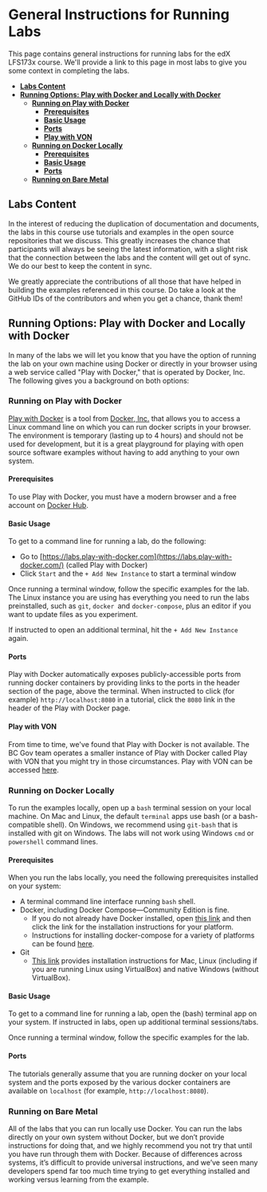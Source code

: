 <!----- Conversion time: 0.841 seconds.


Using this Markdown file:

1. Cut and paste this output into your source file.
2. See the notes and action items below regarding this conversion run.
3. Check the rendered output (headings, lists, code blocks, tables) for proper
   formatting and use a linkchecker before you publish this page.

Conversion notes:

* Docs to Markdown version 1.0β18
* Sat Feb 22 2020 08:58:36 GMT-0800 (PST)
* Source doc: https://docs.google.com/a/cloudcompass.ca/open?id=1m-cr-Tr-2ItW4sirZd0KGuS6UyscUFMhK59KJxIhPLI
----->



# **General Instructions for Running Labs**<!-- omit in toc -->

This page contains general instructions for running labs for the edX LFS173x course. We'll provide a link to this page in most labs to give you some context in completing the labs.


- [**Labs Content**](#labs-content)
- [**Running Options: Play with Docker and Locally with Docker**](#running-options-play-with-docker-and-locally-with-docker)
  - [**Running on Play with Docker**](#running-on-play-with-docker)
    - [**Prerequisites**](#prerequisites)
    - [**Basic Usage**](#basic-usage)
    - [**Ports**](#ports)
    - [**Play with VON**](#play-with-von)
  - [**Running on Docker Locally**](#running-on-docker-locally)
    - [**Prerequisites**](#prerequisites-1)
    - [**Basic Usage**](#basic-usage-1)
    - [**Ports**](#ports-1)
  - [**Running on Bare Metal**](#running-on-bare-metal)


## **Labs Content**

In the interest of reducing the duplication of documentation and documents, the labs in this course use tutorials and examples in the open source repositories that we discuss. This greatly increases the chance that participants will always be seeing the latest information, with a slight risk that the connection between the labs and the content will get out of sync. We do our best to keep the content in sync.

We greatly appreciate the contributions of all those that have helped in building the examples referenced in this course. Do take a look at the GitHub IDs of the contributors and when you get a chance, thank them!


## **Running Options: Play with Docker and Locally with Docker**

In many of the labs we will let you know that you have the option of running the lab on your own machine using Docker or directly in your browser using a web service called "Play with Docker," that is operated by Docker, Inc. The following gives you a background on both options:


### **Running on Play with Docker**

[Play with Docker](https://labs.play-with-docker.com/) is a tool from [Docker, Inc.](https://docker.com/) that allows you to access a Linux command line on which you can run docker scripts in your browser. The environment is temporary (lasting up to 4 hours) and should not be used for development, but it is a great playground for playing with open source software examples without having to add anything to your own system.


#### **Prerequisites**

To use Play with Docker, you must have a modern browser and a free account on [Docker Hub](https://hub.docker.com/).


#### **Basic Usage**

To get to a command line for running a lab, do the following:



*   Go to [https://labs.play-with-docker.com](https://labs.play-with-docker.com/) (called Play with Docker)
*   Click `Start` and the `+ Add New Instance` to start a terminal window

Once running a terminal window, follow the specific examples for the lab. The Linux instance you are using has everything you need to run the labs preinstalled, such as `git`, `docker `and `docker-compose`, plus an editor if you want to update files as you experiment.

If instructed to open an additional terminal, hit the `+ Add New Instance` again.


#### **Ports**

Play with Docker automatically exposes publicly-accessible ports from running docker containers by providing links to the ports in the header section of the page, above the terminal. When instructed to click (for example) `http://localhost:8080` in a tutorial, click the `8080` link in the header of the Play with Docker page.


#### **Play with VON**

From time to time, we've found that Play with Docker is not available. The BC Gov team operates a smaller instance of Play with Docker called Play with VON that you might try in those circumstances. Play with VON can be accessed [here](http://play-with-von.vonx.io/).


### **Running on Docker Locally**

To run the examples locally, open up a `bash` terminal session on your local machine. On Mac and Linux, the default `terminal` apps use bash (or a bash-compatible shell). On Windows, we recommend using `git-bash` that is installed with git on Windows. The labs will not work using Windows `cmd` or `powershell` command lines.


#### **Prerequisites**

When you run the labs locally, you need the following prerequisites installed on your system:



*   A terminal command line interface running `bash` shell.
*   Docker, including Docker Compose—Community Edition is fine.
    *   If you do not already have Docker installed, open [this link](https://docs.docker.com/install/#supported-platforms) and then click the link for the installation instructions for your platform.
    *   Instructions for installing docker-compose for a variety of platforms can be found [here](https://docs.docker.com/compose/install/).
*   Git
    *   [This link](https://www.linode.com/docs/development/version-control/how-to-install-git-on-linux-mac-and-windows/) provides installation instructions for Mac, Linux (including if you are running Linux using VirtualBox) and native Windows (without VirtualBox).


#### **Basic Usage**

To get to a command line for running a lab, open the (bash) terminal app on your system. If instructed in labs, open up additional terminal sessions/tabs.

Once running a terminal window, follow the specific examples for the lab.


#### **Ports**

The tutorials generally assume that you are running docker on your local system and the ports exposed by the various docker containers are available on `localhost` (for example, `http://localhost:8080`).


### **Running on Bare Metal**

All of the labs that you can run locally use Docker. You can run the labs directly on your own system without Docker, but we don’t provide instructions for doing that, and we highly recommend you not try that until you have run through them with Docker. Because of differences across systems, it’s difficult to provide universal instructions, and we’ve seen many developers spend far too much time trying to get everything installed and working versus learning from the example.


<!-- Docs to Markdown version 1.0β18 -->
